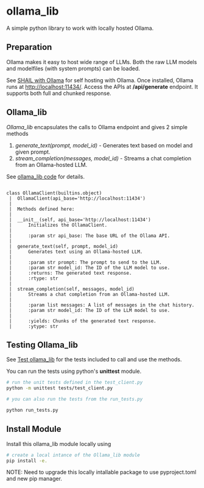 # ollama_lib

A simple python library to work with locally hosted Ollama.

## Preparation

Ollama makes it easy to host wide range of LLMs.
Both the raw LLM models and modelfiles (with system prompts) can be loaded.

See [SHAIL with Ollama](https://github.com/funmu/shail) for self hosting with Ollama.
Once installed, Ollama runs at <http://localhost:11434/>.
Access the APIs at **/api/generate** endpoint. It supports both full and chunked response.

## Ollama_lib

*Ollama_lib* encapsulates the calls to Ollama endpoint and gives 2 simple methods

1. *generate_text(prompt, model_id)* - Generates text based on model and given prompt.
2. *stream_completion(messages, model_id)* - Streams a chat completion from an Ollama-hosted LLM.

See [ollama_lib code](./ollama_lib/) for details.

```text

class OllamaClient(builtins.object)
 |  OllamaClient(api_base='http://localhost:11434')
 |
 |  Methods defined here:
 |
 |  __init__(self, api_base='http://localhost:11434')
 |      Initializes the OllamaClient.
 |
 |      :param str api_base: The base URL of the Ollama API.
 |
 |  generate_text(self, prompt, model_id)
 |      Generates text using an Ollama-hosted LLM.
 |
 |      :param str prompt: The prompt to send to the LLM.
 |      :param str model_id: The ID of the LLM model to use.
 |      :returns: The generated text response.
 |      :rtype: str
 |
 |  stream_completion(self, messages, model_id)
 |      Streams a chat completion from an Ollama-hosted LLM.
 |
 |      :param list messages: A list of messages in the chat history.
 |      :param str model_id: The ID of the LLM model to use.
 |
 |      :yields: Chunks of the generated text response.
 |      :ytype: str
```

## Testing Ollama_lib

See [Test ollama_lib](./tests/) for the tests included to call and use the methods.

You can run the tests using python's **unittest** module.

```sh
# run the unit tests defined in the test_client.py
python -m unittest tests/test_client.py

# you can also run the tests from the run_tests.py

python run_tests.py
```

## Install Module

Install this ollama_lib module locally using

```sh
# create a local intance of the Ollama_lib module
pip install -e.
```

NOTE: Need to upgrade this locally intallable package to use pyproject.toml and new pip manager.
